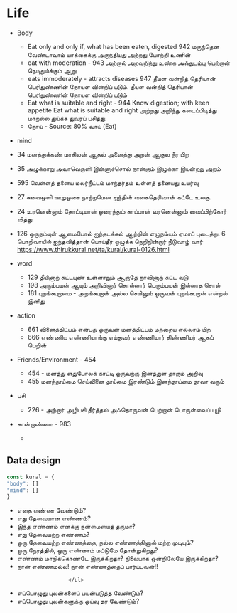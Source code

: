 # Life

* Body
  * Eat only and only if, what has been eaten, digested 942
  மருந்தென வேண்டாவாம் யாக்கைக்கு அருந்தியது
அற்றது போற்றி உணின்
  * eat with moderation - 943
  அற்றால் அறவறிந்து உண்க அஃதுடம்பு
பெற்றான் நெடிதுய்க்கும் ஆறு
  * eats immoderately - attracts diseases 947 தீயள வன்றித் தெரியான் பெரிதுண்ணின்
நோயள வின்றிப் படும்.
தீயள வன்றித் தெரியான் பெரிதுண்ணின்
நோயள வின்றிப் படும்
  * Eat what is suitable and right - 944
  Know digestion; with keen appetite Eat what is suitable and right
  அற்றது அறிந்து கடைப்பிடித்து மாறல்ல
துய்க்க துவரப் பசித்து.
  * நோய் - Source: 80% வாய் (Eat)

* mind
* 34
 மனத்துக்கண் மாசிலன் ஆதல் அனைத்து அறன்
ஆகுல நீர பிற
* 35
 அழுக்காறு அவாவெகுளி இன்னாச்சொல் நான்கும்
இழுக்கா இயன்றது அறம்
* 595 வெள்ளத் தனைய மலர்நீட்டம் மாந்தர்தம்
உள்ளத் தனையது உயர்வு
* 27 சுவைஒளி ஊறுஓசை நாற்றமென ஐந்தின்
வகைதெரிவான் கட்டே உலகு.
* 24 உரனென்னும் தோட்டியான் ஓரைந்தும் காப்பான்
வரனென்னும் வைப்பிற்கோர் வித்து
* 126  ஒருநம்யுள் ஆமைபோல் ஐந்தடக்கல் ஆற்றின்
எழுநம்யும் ஏமாப் புடைத்து.
6 பொறிவாயில் ஐந்தவித்தான் பொய்தீர் ஒழுக்க
நெறிநின்றார் நீடுவாழ் வார்
https://www.thirukkural.net/ta/kural/kural-0126.html

* word
  * 129 தீயினாற் சுட்டபுண் உள்ளாறும் ஆறாதே
நாவினாற் சுட்ட வடு
  * 198 அரும்பயன் ஆயும் அறிவினார் சொல்லார்
பெரும்பயன் இல்லாத சொல்
  * 181 புறங்கூறாமை - அறங்கூறான் அல்ல செயினும் ஒருவன்
புறங்கூறான் என்றல் இனிது

* action
  * 661 வினைத்திட்பம் என்பது ஒருவன் மனத்திட்பம்
மற்றைய எல்லாம் பிற  
  * 666 எண்ணிய எண்ணியாங்கு எய்துவர் எண்ணியார்
திண்ணியர் ஆகப் பெறின்

* Friends/Environment - 454
  * 454 - மனத்து ளதுபோலக் காட்டி ஒருவற்கு
இனத்துள தாகும் அறிவு
  * 455 மனந்தூய்மை செய்வினை தூய்மை இரண்டும்
இனந்தூய்மை தூவா வரும்

* பசி
  * 226 - அற்றார் அழிபசி தீர்த்தல் அஃதொருவன்
பெற்றான் பொருள்வைப் புழி

* சான்றாண்மை - 983

  *

## Data design

```javascript
const kural = {
"body": []
"mind": []
}
```



<ul>
                        <li>
                            எதை எண்ண வேண்டும்?
                        </li>
                        <li>
                            எது தேவையான எண்ணம்?
                        </li>
                        <li>
                            இந்த எண்ணம் எனக்கு நன்மையைத் தருமா?
                        </li>
                        <li>
                            எது தேவையற்ற எண்ணம்?
                        </li>
                        <li>
                            ஒரு தேவையற்ற எண்ணத்தை, நல்ல எண்ணத்தினால் மற்ற முடியும்?
                        </li>
                        <li>
                            ஒரு நேரத்தில், ஒரு எண்ணம் மட்டுமே தோன்றுகிறது?
                        </li>
                        <li>எண்ணம் மாறிக்கொண்டே இருக்கிறதா? நிலையாக ஒன்றிலேயே இருக்கிறதா?</li>
                        <li>நான் எண்ணமல்ல! நான் எண்ணத்தைப் பார்ப்பவன்!!</li>

                    </ul>


                        
 <li>
                            எப்பொழுது புலன்களைப் பயன்படுத்த வேண்டும்?
                        </li>
                        <li>
                            எப்பொழுது புலன்களுக்கு ஓய்வு தர வேண்டும்?
                        </li>